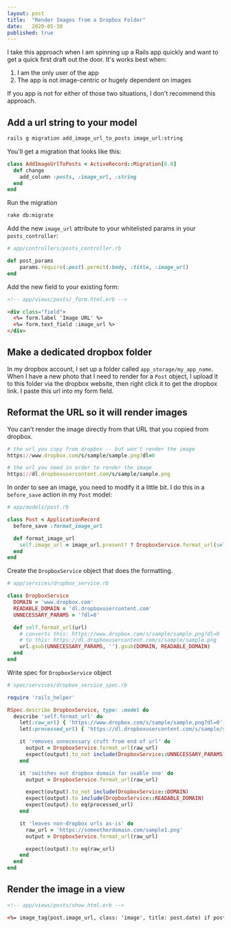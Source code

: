 ```yaml
---
layout: post
title:  "Render Images from a Dropbox Folder"
date:   2020-05-30
published: true
---
```


I take this approach when I am spinning up a Rails app quickly and want to get a quick first draft out the door. It's works best when:
1. I am the only user of the app
2. The app is not image-centric or hugely dependent on images

If you app is not for either of those two situations, I don't recommend this approach.

## Add a url string to your model
```bash
rails g migration add_image_url_to_posts image_url:string
```
You'll get a migration that looks like this:
```ruby
class AddImageUrlToPosts < ActiveRecord::Migration[6.0]
  def change
    add_column :posts, :image_url, :string
  end
end
```
Run the migration
```bash
rake db:migrate
```
Add the new `image_url` attribute to your whitelisted params in your `posts_controller`:
```ruby
# app/controllers/posts_controller.rb

def post_params
    params.require(:post).permit(:body, :title, :image_url)
end
```

Add the new field to your existing form:
```html
<!-- app/views/posts/_form.html.erb -->

<div class="field">
  <%= form.label 'Image URL' %>
  <%= form.text_field :image_url %>
</div>
```

## Make a dedicated dropbox folder
In my dropbox account, I set up a folder called `app_storage/my_app_name`. When I have a new photo that I need to render for a `Post` object, I upload it to this folder via the dropbox website, then right click it to get the dropbox link. I paste this url into my form field.

## Reformat the URL so it will render images
You can't render the image directly from that URL that you copied from dropbox.
```ruby
# the url you copy from dropbox -- but won't render the image
https://www.dropbox.com/s/sample/sample.png?dl=0

# the url you need in order to render the image
https://dl.dropboxusercontent.com/s/sample/sample.png
```

In order to see an image, you need to modify it a little bit. I do this in a `before_save` action in my `Post` model:

```ruby
# app/models/post.rb

class Post < ApplicationRecord
  before_save :format_image_url

  def format_image_url
    self.image_url = image_url.present? ? DropboxService.format_url(self.image_url) : ''
  end
end
```

Create the `DropboxService` object that does the formatting.
```ruby
# app/services/dropbox_service.rb

class DropboxService
  DOMAIN = 'www.dropbox.com'
  READABLE_DOMAIN = 'dl.dropboxusercontent.com'
  UNNECESSARY_PARAMS = '?dl=0'

  def self.format_url(url)
    # converts this: https://www.dropbox.com/s/sample/sample.png?dl=0
    # to this: https://dl.dropboxusercontent.com/s/sample/sample.png
    url.gsub(UNNECESSARY_PARAMS, '').gsub(DOMAIN, READABLE_DOMAIN)
  end
end
```

Write spec for `DropboxService` object
```ruby
# spec/services/dropbox_service_spec.rb

require 'rails_helper'

RSpec.describe DropboxService, type: :model do
  describe 'self.format_url' do
    let(:raw_url) { 'https://www.dropbox.com/s/sample/sample.png?dl=0' }
    let(:processed_url) { 'https://dl.dropboxusercontent.com/s/sample/sample.png' }

    it 'removes unnecessary cruft from end of url' do
      output = DropboxService.format_url(raw_url)
      expect(output).to_not include(DropboxService::UNNECESSARY_PARAMS)
    end

    it 'switches out dropbox domain for usable one' do
      output = DropboxService.format_url(raw_url)

      expect(output).to_not include(DropboxService::DOMAIN)
      expect(output).to include(DropboxService::READABLE_DOMAIN)
      expect(output).to eq(processed_url)
    end

    it 'leaves non-dropbox urls as-is' do
      raw_url = 'https://someotherdomain.com/sample1.png'
      output = DropboxService.format_url(raw_url)

      expect(output).to eq(raw_url)
    end
  end
end
```

## Render the image in a view
```html
<!-- app/views/posts/show.html.erb -->

<%= image_tag(post.image_url, class: 'image', title: post.date) if post.image_url.present? %>
```
